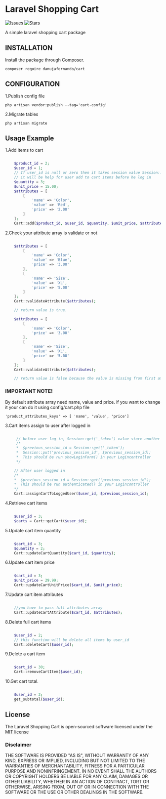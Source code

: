 # Laravel Shopping Cart
[![Issues](https://img.shields.io/github/issues/danujafernando/cart?style=flat-square)](https://github.com/danujafernando/cart/issues)
[![Stars](https://img.shields.io/github/stars/danujafernando/cart?style=flat-square)](https://github.com/danujafernando/cart/stargazers)

A simple laravel shopping cart package


## INSTALLATION

Install the package through [Composer](http://getcomposer.org/).

`composer require danujafernando/cart`

## CONFIGURATION

1.Publish config file

`php artisan vendor:publish --tag='cart-config'`

2.Migrate tables

`php artisan migrate`

## Usage Example

1.Add items to cart

```php

    $product_id = 2;
    $user_id = 1;
    // If user_id is null or zero then it takes session value Session::get('_token');
    // it will be help for user add to cart items before he log in
    $quantity = 3;
    $unit_price = 15.00;
    $attributes = [
        [
            'name' => 'Color',
            'value' => 'Red',
            'price' => '2.00'
        ]
    ]; 
    Cart::add($product_id, $user_id, $quantity, $unit_price, $attributes);

```

2.Check your attribute array is validate or not

```php

    $attributes = [
        [
            'name' => 'Color',
            'value' => 'Blue',
            'price' => '3.00'
        ],
        [
            'name' => 'Size',
            'value' => 'XL',
            'price' => '5.00'
        ]
    ];
    Cart::validateAttribute($attributes);

    // return value is true.

    $attributes = [
        [
            'name' => 'Color',
            'price' => '3.00'
        ],
        [
            'name' => 'Size',
            'value' => 'XL',
            'price' => '5.00'
        ]
    ];
    Cart::validateAttribute($attributes);

    // return value is false because the value is missing from first attribute.
```
### IMPORTANT NOTE!

By default attribute array need name, value and price. if you want to change it your can do it using config/cart.php file

` 'product_attributes_keys' => [ 'name', 'value', 'price'] `

3.Cart items assign to user after logged in

```php

     // before user log in, Session::get('_token') value store another name
     /*
     *  $previous_session_id = Session::get('_token');
     *  Session::put('previous_session_id', $previous_session_id);
     *  This should be run showLoginForm() in your Logincontroller
     */

    // After user logged in 
    /*
    *  $previous_session_id = Session::get('previous_session_id');
    *  This should be run authenticated() in your Logincontroller
    */
    Cart::assignCartToLoggedUser($user_id, $previous_session_id);

```

4.Retrieve cart items

```php

    $user_id = 3;
    $carts = Cart::getCart($user_id);

```

5.Update cart item quantity

```php

    $cart_id = 3;
    $quantity = 2;
    Cart::updateCartQuantity($cart_id, $quantity);

```

6.Update cart item price

```php

    $cart_id = 3;
    $unit_price = 29.99;
    Cart::updateCartUnitPrice($cart_id, $unit_price);

```

7.Update cart item attributes

```php

    //you have to pass full attributes array 
    Cart::updateCartAttribute($cart_id, $attributes);

```

8.Delete full cart items

```php

    $user_id = 2;
    // this function will be delete all items by user_id
    Cart::deleteCart($user_id);

```

9.Delete a cart item

```php

    $cart_id = 30;
    Cart::removeCartItem($user_id);

```

10.Get cart total.
```php

    $user_id = 2;
    get_subtotal($user_id);

```

## License

The Laravel Shopping Cart is open-sourced software licensed under the [MIT license](http://opensource.org/licenses/MIT)

### Disclaimer

THE SOFTWARE IS PROVIDED "AS IS", WITHOUT WARRANTY OF ANY KIND, EXPRESS OR
IMPLIED, INCLUDING BUT NOT LIMITED TO THE WARRANTIES OF MERCHANTABILITY,
FITNESS FOR A PARTICULAR PURPOSE AND NONINFRINGEMENT. IN NO EVENT SHALL THE
AUTHORS OR COPYRIGHT HOLDERS BE LIABLE FOR ANY CLAIM, DAMAGES OR OTHER
LIABILITY, WHETHER IN AN ACTION OF CONTRACT, TORT OR OTHERWISE, ARISING FROM,
OUT OF OR IN CONNECTION WITH THE SOFTWARE OR THE USE OR OTHER DEALINGS IN THE
SOFTWARE.
